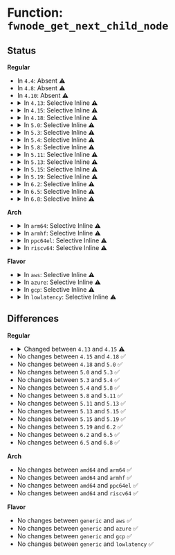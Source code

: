 # Function: <code>fwnode_get_next_child_node</code>

## Status
<b>Regular</b>
<ul>
<li>
In <code>4.4</code>: Absent ⚠️
</li>
<li>
In <code>4.8</code>: Absent ⚠️
</li>
<li>
In <code>4.10</code>: Absent ⚠️
</li>
<li>
<details>
<summary>In <code>4.13</code>: Selective Inline ⚠️</summary>

```c
struct fwnode_handle *fwnode_get_next_child_node(struct fwnode_handle *fwnode, struct fwnode_handle *child);
```

**Collision:** Unique Global

**Inline:** Selective

**Transformation:** False

**Instances:**

```
In drivers/base/property.c (ffffffff815e649e)
Location: drivers/base/property.c:949
Inline: True
Inline callers:
  - drivers/base/property.c:device_get_next_child_node
Direct callers:
  - drivers/acpi/property.c:acpi_fwnode_get_named_child_node
  - drivers/acpi/property.c:acpi_fwnode_get_named_child_node
  - drivers/acpi/property.c:acpi_graph_get_child_prop_value
  - drivers/acpi/property.c:acpi_graph_get_child_prop_value
  - drivers/acpi/property.c:acpi_graph_get_next_endpoint
  - drivers/acpi/property.c:acpi_graph_get_next_endpoint
  - drivers/acpi/property.c:acpi_graph_get_next_endpoint
  - drivers/acpi/property.c:acpi_graph_get_next_endpoint
```
**Symbols:**

```
ffffffff815e5eb0-ffffffff815e5ed7: fwnode_get_next_child_node (STB_GLOBAL)
```
</details>
</li>
<li>
<details>
<summary>In <code>4.15</code>: Selective Inline ⚠️</summary>

```c
struct fwnode_handle *fwnode_get_next_child_node(const struct fwnode_handle *fwnode, struct fwnode_handle *child);
```

**Collision:** Unique Global

**Inline:** Selective

**Transformation:** False

**Instances:**

```
In drivers/base/property.c (ffffffff8164dc68)
Location: drivers/base/property.c:992
Inline: True
Inline callers:
  - drivers/base/property.c:device_get_next_child_node
Direct callers:
  - drivers/acpi/property.c:acpi_fwnode_get_named_child_node
  - drivers/acpi/property.c:acpi_fwnode_get_named_child_node
  - drivers/acpi/property.c:acpi_graph_get_child_prop_value
  - drivers/acpi/property.c:acpi_graph_get_child_prop_value
  - drivers/acpi/property.c:acpi_graph_get_next_endpoint
  - drivers/acpi/property.c:acpi_graph_get_next_endpoint
  - drivers/acpi/property.c:acpi_graph_get_next_endpoint
  - drivers/acpi/property.c:acpi_graph_get_next_endpoint
```
**Symbols:**

```
ffffffff8164d1f0-ffffffff8164d21a: fwnode_get_next_child_node (STB_GLOBAL)
```
</details>
</li>
<li>
<details>
<summary>In <code>4.18</code>: Selective Inline ⚠️</summary>

```c
struct fwnode_handle *fwnode_get_next_child_node(const struct fwnode_handle *fwnode, struct fwnode_handle *child);
```

**Collision:** Unique Global

**Inline:** Selective

**Transformation:** False

**Instances:**

```
In drivers/base/property.c (ffffffff81688f38)
Location: drivers/base/property.c:1052
Inline: True
Inline callers:
  - drivers/base/property.c:device_get_next_child_node
Direct callers:
  - drivers/acpi/property.c:acpi_fwnode_get_named_child_node
  - drivers/acpi/property.c:acpi_fwnode_get_named_child_node
  - drivers/acpi/property.c:acpi_graph_get_child_prop_value
  - drivers/acpi/property.c:acpi_graph_get_child_prop_value
  - drivers/acpi/property.c:acpi_graph_get_next_endpoint
  - drivers/acpi/property.c:acpi_graph_get_next_endpoint
  - drivers/acpi/property.c:acpi_graph_get_next_endpoint
  - drivers/acpi/property.c:acpi_graph_get_next_endpoint
```
**Symbols:**

```
ffffffff81688b10-ffffffff81688b3a: fwnode_get_next_child_node (STB_GLOBAL)
```
</details>
</li>
<li>
<details>
<summary>In <code>5.0</code>: Selective Inline ⚠️</summary>

```c
struct fwnode_handle *fwnode_get_next_child_node(const struct fwnode_handle *fwnode, struct fwnode_handle *child);
```

**Collision:** Unique Global

**Inline:** Selective

**Transformation:** False

**Instances:**

```
In drivers/base/property.c (ffffffff816a8c08)
Location: drivers/base/property.c:575
Inline: True
Inline callers:
  - drivers/base/property.c:device_get_next_child_node
Direct callers:
  - drivers/acpi/property.c:acpi_graph_get_child_prop_value
  - drivers/acpi/property.c:acpi_graph_get_child_prop_value
  - drivers/acpi/property.c:acpi_graph_get_next_endpoint
  - drivers/acpi/property.c:acpi_graph_get_next_endpoint
  - drivers/acpi/property.c:acpi_graph_get_next_endpoint
  - drivers/acpi/property.c:acpi_graph_get_next_endpoint
  - drivers/acpi/property.c:acpi_fwnode_get_named_child_node
  - drivers/acpi/property.c:acpi_fwnode_get_named_child_node
```
**Symbols:**

```
ffffffff816a8810-ffffffff816a883b: fwnode_get_next_child_node (STB_GLOBAL)
```
</details>
</li>
<li>
<details>
<summary>In <code>5.3</code>: Selective Inline ⚠️</summary>

```c
struct fwnode_handle *fwnode_get_next_child_node(const struct fwnode_handle *fwnode, struct fwnode_handle *child);
```

**Collision:** Unique Global

**Inline:** Selective

**Transformation:** False

**Instances:**

```
In drivers/base/property.c (ffffffff816e2027)
Location: drivers/base/property.c:599
Inline: True
Inline callers:
  - drivers/base/property.c:device_get_next_child_node
Direct callers:
  - drivers/acpi/property.c:acpi_graph_get_child_prop_value
  - drivers/acpi/property.c:acpi_graph_get_child_prop_value
  - drivers/acpi/property.c:acpi_graph_get_next_endpoint
  - drivers/acpi/property.c:acpi_graph_get_next_endpoint
  - drivers/acpi/property.c:acpi_graph_get_next_endpoint
  - drivers/acpi/property.c:acpi_graph_get_next_endpoint
  - drivers/acpi/property.c:acpi_fwnode_get_named_child_node
  - drivers/acpi/property.c:acpi_fwnode_get_named_child_node
```
**Symbols:**

```
ffffffff816e1900-ffffffff816e192b: fwnode_get_next_child_node (STB_GLOBAL)
```
</details>
</li>
<li>
<details>
<summary>In <code>5.4</code>: Selective Inline ⚠️</summary>

```c
struct fwnode_handle *fwnode_get_next_child_node(const struct fwnode_handle *fwnode, struct fwnode_handle *child);
```

**Collision:** Unique Global

**Inline:** Selective

**Transformation:** False

**Instances:**

```
In drivers/base/property.c (ffffffff817061d7)
Location: drivers/base/property.c:599
Inline: True
Inline callers:
  - drivers/base/property.c:device_get_next_child_node
Direct callers:
  - drivers/acpi/property.c:acpi_graph_get_child_prop_value
  - drivers/acpi/property.c:acpi_graph_get_child_prop_value
  - drivers/acpi/property.c:acpi_graph_get_next_endpoint
  - drivers/acpi/property.c:acpi_graph_get_next_endpoint
  - drivers/acpi/property.c:acpi_graph_get_next_endpoint
  - drivers/acpi/property.c:acpi_graph_get_next_endpoint
  - drivers/acpi/property.c:acpi_fwnode_get_named_child_node
  - drivers/acpi/property.c:acpi_fwnode_get_named_child_node
```
**Symbols:**

```
ffffffff81705ab0-ffffffff81705adb: fwnode_get_next_child_node (STB_GLOBAL)
```
</details>
</li>
<li>
<details>
<summary>In <code>5.8</code>: Selective Inline ⚠️</summary>

```c
struct fwnode_handle *fwnode_get_next_child_node(const struct fwnode_handle *fwnode, struct fwnode_handle *child);
```

**Collision:** Unique Global

**Inline:** Selective

**Transformation:** False

**Instances:**

```
In drivers/base/property.c (ffffffff817c0f58)
Location: drivers/base/property.c:669
Inline: True
Inline callers:
  - drivers/base/property.c:device_get_next_child_node
  - drivers/base/property.c:device_get_next_child_node
Direct callers:
  - drivers/acpi/property.c:acpi_graph_get_child_prop_value
  - drivers/acpi/property.c:acpi_graph_get_child_prop_value
  - drivers/acpi/property.c:acpi_graph_get_next_endpoint
  - drivers/acpi/property.c:acpi_graph_get_next_endpoint
  - drivers/acpi/property.c:acpi_graph_get_next_endpoint
  - drivers/acpi/property.c:acpi_graph_get_next_endpoint
  - drivers/acpi/property.c:acpi_fwnode_get_named_child_node
  - drivers/acpi/property.c:acpi_fwnode_get_named_child_node
```
**Symbols:**

```
ffffffff817c0260-ffffffff817c028b: fwnode_get_next_child_node (STB_GLOBAL)
```
</details>
</li>
<li>
<details>
<summary>In <code>5.11</code>: Selective Inline ⚠️</summary>

```c
struct fwnode_handle *fwnode_get_next_child_node(const struct fwnode_handle *fwnode, struct fwnode_handle *child);
```

**Collision:** Unique Global

**Inline:** Selective

**Transformation:** False

**Instances:**

```
In drivers/base/property.c (ffffffff817d5cc8)
Location: drivers/base/property.c:721
Inline: True
Inline callers:
  - drivers/base/property.c:device_get_next_child_node
  - drivers/base/property.c:device_get_next_child_node
Direct callers:
  - drivers/acpi/property.c:acpi_graph_get_child_prop_value
  - drivers/acpi/property.c:acpi_graph_get_child_prop_value
  - drivers/acpi/property.c:acpi_graph_get_next_endpoint
  - drivers/acpi/property.c:acpi_graph_get_next_endpoint
  - drivers/acpi/property.c:acpi_graph_get_next_endpoint
  - drivers/acpi/property.c:acpi_graph_get_next_endpoint
  - drivers/acpi/property.c:acpi_fwnode_get_named_child_node
  - drivers/acpi/property.c:acpi_fwnode_get_named_child_node
```
**Symbols:**

```
ffffffff817d5120-ffffffff817d514b: fwnode_get_next_child_node (STB_GLOBAL)
```
</details>
</li>
<li>
<details>
<summary>In <code>5.13</code>: Selective Inline ⚠️</summary>

```c
struct fwnode_handle *fwnode_get_next_child_node(const struct fwnode_handle *fwnode, struct fwnode_handle *child);
```

**Collision:** Unique Global

**Inline:** Selective

**Transformation:** False

**Instances:**

```
In drivers/base/property.c (ffffffff817b96e8)
Location: drivers/base/property.c:721
Inline: True
Inline callers:
  - drivers/base/property.c:device_get_next_child_node
  - drivers/base/property.c:device_get_next_child_node
Direct callers:
  - drivers/acpi/property.c:acpi_graph_get_child_prop_value
  - drivers/acpi/property.c:acpi_graph_get_child_prop_value
  - drivers/acpi/property.c:acpi_graph_get_next_endpoint
  - drivers/acpi/property.c:acpi_graph_get_next_endpoint
  - drivers/acpi/property.c:acpi_graph_get_next_endpoint
  - drivers/acpi/property.c:acpi_graph_get_next_endpoint
  - drivers/acpi/property.c:acpi_fwnode_get_named_child_node
  - drivers/acpi/property.c:acpi_fwnode_get_named_child_node
```
**Symbols:**

```
ffffffff817b8b30-ffffffff817b8b5b: fwnode_get_next_child_node (STB_GLOBAL)
```
</details>
</li>
<li>
<details>
<summary>In <code>5.15</code>: Selective Inline ⚠️</summary>

```c
struct fwnode_handle *fwnode_get_next_child_node(const struct fwnode_handle *fwnode, struct fwnode_handle *child);
```

**Collision:** Unique Global

**Inline:** Selective

**Transformation:** False

**Instances:**

```
In drivers/base/property.c (ffffffff818433c1)
Location: drivers/base/property.c:722
Inline: True
Inline callers:
  - drivers/base/property.c:device_get_child_node_count
  - drivers/base/property.c:device_get_child_node_count
Direct callers:
  - drivers/acpi/property.c:acpi_graph_get_child_prop_value
  - drivers/acpi/property.c:acpi_graph_get_child_prop_value
  - drivers/acpi/property.c:acpi_graph_get_next_endpoint
  - drivers/acpi/property.c:acpi_graph_get_next_endpoint
  - drivers/acpi/property.c:acpi_graph_get_next_endpoint
  - drivers/acpi/property.c:acpi_graph_get_next_endpoint
  - drivers/acpi/property.c:acpi_fwnode_get_named_child_node
  - drivers/acpi/property.c:acpi_fwnode_get_named_child_node
```
**Symbols:**

```
ffffffff818427c0-ffffffff818427eb: fwnode_get_next_child_node (STB_GLOBAL)
```
</details>
</li>
<li>
<details>
<summary>In <code>5.19</code>: Selective Inline ⚠️</summary>

```c
struct fwnode_handle *fwnode_get_next_child_node(const struct fwnode_handle *fwnode, struct fwnode_handle *child);
```

**Collision:** Unique Global

**Inline:** Selective

**Transformation:** False

**Instances:**

```
In drivers/base/property.c (ffffffff81987174)
Location: drivers/base/property.c:722
Inline: True
Inline callers:
  - drivers/base/property.c:device_get_child_node_count
  - drivers/base/property.c:device_get_child_node_count
  - drivers/base/property.c:device_get_child_node_count
  - drivers/base/property.c:device_get_child_node_count
  - drivers/base/property.c:fwnode_get_next_available_child_node
Direct callers:
  - drivers/acpi/property.c:acpi_graph_get_child_prop_value
  - drivers/acpi/property.c:acpi_graph_get_child_prop_value
  - drivers/acpi/property.c:acpi_graph_get_next_endpoint
  - drivers/acpi/property.c:acpi_graph_get_next_endpoint
  - drivers/acpi/property.c:acpi_graph_get_next_endpoint
  - drivers/acpi/property.c:acpi_graph_get_next_endpoint
  - drivers/acpi/property.c:acpi_fwnode_get_named_child_node
  - drivers/acpi/property.c:acpi_fwnode_get_named_child_node
  - drivers/net/mdio/acpi_mdio.c:acpi_mdiobus_register
```
**Symbols:**

```
ffffffff819867f0-ffffffff8198683c: fwnode_get_next_child_node (STB_GLOBAL)
```
</details>
</li>
<li>
<details>
<summary>In <code>6.2</code>: Selective Inline ⚠️</summary>

```c
struct fwnode_handle *fwnode_get_next_child_node(const struct fwnode_handle *fwnode, struct fwnode_handle *child);
```

**Collision:** Unique Global

**Inline:** Selective

**Transformation:** False

**Instances:**

```
In drivers/base/property.c (ffffffff81af59d4)
Location: drivers/base/property.c:730
Inline: True
Inline callers:
  - drivers/base/property.c:device_get_child_node_count
  - drivers/base/property.c:device_get_child_node_count
  - drivers/base/property.c:device_get_child_node_count
  - drivers/base/property.c:device_get_child_node_count
  - drivers/base/property.c:fwnode_get_next_available_child_node
Direct callers:
  - drivers/acpi/property.c:acpi_graph_get_child_prop_value
  - drivers/acpi/property.c:acpi_graph_get_child_prop_value
  - drivers/acpi/property.c:acpi_graph_get_next_endpoint
  - drivers/acpi/property.c:acpi_graph_get_next_endpoint
  - drivers/acpi/property.c:acpi_graph_get_next_endpoint
  - drivers/acpi/property.c:acpi_graph_get_next_endpoint
  - drivers/acpi/property.c:acpi_fwnode_get_named_child_node
  - drivers/acpi/property.c:acpi_fwnode_get_named_child_node
  - drivers/net/mdio/acpi_mdio.c:acpi_mdiobus_register
```
**Symbols:**

```
ffffffff81af4ed0-ffffffff81af4f1c: fwnode_get_next_child_node (STB_GLOBAL)
```
</details>
</li>
<li>
<details>
<summary>In <code>6.5</code>: Selective Inline ⚠️</summary>

```c
struct fwnode_handle *fwnode_get_next_child_node(const struct fwnode_handle *fwnode, struct fwnode_handle *child);
```

**Collision:** Unique Global

**Inline:** Selective

**Transformation:** False

**Instances:**

```
In drivers/base/property.c (ffffffff81b43c34)
Location: drivers/base/property.c:750
Inline: True
Inline callers:
  - drivers/base/property.c:device_get_child_node_count
  - drivers/base/property.c:device_get_child_node_count
  - drivers/base/property.c:device_get_child_node_count
  - drivers/base/property.c:device_get_child_node_count
  - drivers/base/property.c:fwnode_get_next_available_child_node
Direct callers:
  - drivers/acpi/property.c:acpi_graph_get_child_prop_value
  - drivers/acpi/property.c:acpi_graph_get_child_prop_value
  - drivers/acpi/property.c:acpi_graph_get_next_endpoint
  - drivers/acpi/property.c:acpi_graph_get_next_endpoint
  - drivers/acpi/property.c:acpi_graph_get_next_endpoint
  - drivers/acpi/property.c:acpi_graph_get_next_endpoint
  - drivers/acpi/property.c:acpi_fwnode_get_named_child_node
  - drivers/acpi/property.c:acpi_fwnode_get_named_child_node
  - drivers/net/mdio/acpi_mdio.c:__acpi_mdiobus_register
```
**Symbols:**

```
ffffffff81b430e0-ffffffff81b4312c: fwnode_get_next_child_node (STB_GLOBAL)
```
</details>
</li>
<li>
<details>
<summary>In <code>6.8</code>: Selective Inline ⚠️</summary>

```c
struct fwnode_handle *fwnode_get_next_child_node(const struct fwnode_handle *fwnode, struct fwnode_handle *child);
```

**Collision:** Unique Global

**Inline:** Selective

**Transformation:** False

**Instances:**

```
In drivers/base/property.c (ffffffff81b9bc84)
Location: drivers/base/property.c:814
Inline: True
Inline callers:
  - drivers/base/property.c:device_get_child_node_count
  - drivers/base/property.c:device_get_child_node_count
  - drivers/base/property.c:device_get_child_node_count
  - drivers/base/property.c:device_get_child_node_count
  - drivers/base/property.c:fwnode_get_next_available_child_node
Direct callers:
  - drivers/acpi/property.c:acpi_graph_get_child_prop_value
  - drivers/acpi/property.c:acpi_graph_get_child_prop_value
  - drivers/acpi/property.c:acpi_graph_get_next_endpoint
  - drivers/acpi/property.c:acpi_graph_get_next_endpoint
  - drivers/acpi/property.c:acpi_graph_get_next_endpoint
  - drivers/acpi/property.c:acpi_graph_get_next_endpoint
  - drivers/acpi/property.c:acpi_fwnode_get_named_child_node
  - drivers/acpi/property.c:acpi_fwnode_get_named_child_node
  - drivers/net/mdio/acpi_mdio.c:__acpi_mdiobus_register
```
**Symbols:**

```
ffffffff81b9afb0-ffffffff81b9affc: fwnode_get_next_child_node (STB_GLOBAL)
```
</details>
</li>
</ul>
<b>Arch</b>
<ul>
<li>
<details>
<summary>In <code>arm64</code>: Selective Inline ⚠️</summary>

```c
struct fwnode_handle *fwnode_get_next_child_node(const struct fwnode_handle *fwnode, struct fwnode_handle *child);
```

**Collision:** Unique Global

**Inline:** Selective

**Transformation:** False

**Instances:**

```
In drivers/base/property.c (ffff8000108f3098)
Location: drivers/base/property.c:599
Inline: True
Inline callers:
  - drivers/base/property.c:device_get_next_child_node
Direct callers:
  - drivers/acpi/property.c:acpi_graph_get_child_prop_value
  - drivers/acpi/property.c:acpi_graph_get_child_prop_value
  - drivers/acpi/property.c:acpi_graph_get_next_endpoint
  - drivers/acpi/property.c:acpi_graph_get_next_endpoint
  - drivers/acpi/property.c:acpi_graph_get_next_endpoint
  - drivers/acpi/property.c:acpi_graph_get_next_endpoint
  - drivers/acpi/property.c:acpi_fwnode_get_named_child_node
  - drivers/acpi/property.c:acpi_fwnode_get_named_child_node
```
**Symbols:**

```
ffff8000108f2508-ffff8000108f2560: fwnode_get_next_child_node (STB_GLOBAL)
```
</details>
</li>
<li>
<details>
<summary>In <code>armhf</code>: Selective Inline ⚠️</summary>

```c
struct fwnode_handle *fwnode_get_next_child_node(const struct fwnode_handle *fwnode, struct fwnode_handle *child);
```

**Collision:** Unique Global

**Inline:** Selective

**Transformation:** False

**Instances:**

```
In drivers/base/property.c (c09df308)
Location: drivers/base/property.c:599
Inline: True
Inline callers:
  - drivers/base/property.c:device_get_child_node_count
  - drivers/base/property.c:device_get_child_node_count
```
**Symbols:**

```
c09df12c-c09df170: fwnode_get_next_child_node (STB_GLOBAL)
```
</details>
</li>
<li>
<details>
<summary>In <code>ppc64el</code>: Selective Inline ⚠️</summary>

```c
struct fwnode_handle *fwnode_get_next_child_node(const struct fwnode_handle *fwnode, struct fwnode_handle *child);
```

**Collision:** Unique Global

**Inline:** Selective

**Transformation:** False

**Instances:**

```
In drivers/base/property.c (c00000000098c1a4)
Location: drivers/base/property.c:599
Inline: True
Inline callers:
  - drivers/base/property.c:device_get_child_node_count
  - drivers/base/property.c:device_get_child_node_count
```
**Symbols:**

```
c00000000098beb0-c00000000098bf1c: fwnode_get_next_child_node (STB_GLOBAL)
```
</details>
</li>
<li>
<details>
<summary>In <code>riscv64</code>: Selective Inline ⚠️</summary>

```c
struct fwnode_handle *fwnode_get_next_child_node(const struct fwnode_handle *fwnode, struct fwnode_handle *child);
```

**Collision:** Unique Global

**Inline:** Selective

**Transformation:** False

**Instances:**

```
In drivers/base/property.c (ffffffe00058424a)
Location: drivers/base/property.c:599
Inline: True
Inline callers:
  - drivers/base/property.c:device_get_child_node_count
  - drivers/base/property.c:device_get_child_node_count
```
**Symbols:**

```
ffffffe00058408c-ffffffe0005840d0: fwnode_get_next_child_node (STB_GLOBAL)
```
</details>
</li>
</ul>
<b>Flavor</b>
<ul>
<li>
<details>
<summary>In <code>aws</code>: Selective Inline ⚠️</summary>

```c
struct fwnode_handle *fwnode_get_next_child_node(const struct fwnode_handle *fwnode, struct fwnode_handle *child);
```

**Collision:** Unique Global

**Inline:** Selective

**Transformation:** False

**Instances:**

```
In drivers/base/property.c (ffffffff816cb927)
Location: drivers/base/property.c:599
Inline: True
Inline callers:
  - drivers/base/property.c:device_get_next_child_node
Direct callers:
  - drivers/acpi/property.c:acpi_graph_get_child_prop_value
  - drivers/acpi/property.c:acpi_graph_get_child_prop_value
  - drivers/acpi/property.c:acpi_graph_get_next_endpoint
  - drivers/acpi/property.c:acpi_graph_get_next_endpoint
  - drivers/acpi/property.c:acpi_graph_get_next_endpoint
  - drivers/acpi/property.c:acpi_graph_get_next_endpoint
  - drivers/acpi/property.c:acpi_fwnode_get_named_child_node
  - drivers/acpi/property.c:acpi_fwnode_get_named_child_node
```
**Symbols:**

```
ffffffff816cb200-ffffffff816cb22b: fwnode_get_next_child_node (STB_GLOBAL)
```
</details>
</li>
<li>
<details>
<summary>In <code>azure</code>: Selective Inline ⚠️</summary>

```c
struct fwnode_handle *fwnode_get_next_child_node(const struct fwnode_handle *fwnode, struct fwnode_handle *child);
```

**Collision:** Unique Global

**Inline:** Selective

**Transformation:** False

**Instances:**

```
In drivers/base/property.c (ffffffff816a6c57)
Location: drivers/base/property.c:599
Inline: True
Inline callers:
  - drivers/base/property.c:device_get_next_child_node
Direct callers:
  - drivers/acpi/property.c:acpi_graph_get_child_prop_value
  - drivers/acpi/property.c:acpi_graph_get_child_prop_value
  - drivers/acpi/property.c:acpi_graph_get_next_endpoint
  - drivers/acpi/property.c:acpi_graph_get_next_endpoint
  - drivers/acpi/property.c:acpi_graph_get_next_endpoint
  - drivers/acpi/property.c:acpi_graph_get_next_endpoint
  - drivers/acpi/property.c:acpi_fwnode_get_named_child_node
  - drivers/acpi/property.c:acpi_fwnode_get_named_child_node
```
**Symbols:**

```
ffffffff816a6530-ffffffff816a655b: fwnode_get_next_child_node (STB_GLOBAL)
```
</details>
</li>
<li>
<details>
<summary>In <code>gcp</code>: Selective Inline ⚠️</summary>

```c
struct fwnode_handle *fwnode_get_next_child_node(const struct fwnode_handle *fwnode, struct fwnode_handle *child);
```

**Collision:** Unique Global

**Inline:** Selective

**Transformation:** False

**Instances:**

```
In drivers/base/property.c (ffffffff816f9e97)
Location: drivers/base/property.c:599
Inline: True
Inline callers:
  - drivers/base/property.c:device_get_next_child_node
Direct callers:
  - drivers/acpi/property.c:acpi_graph_get_child_prop_value
  - drivers/acpi/property.c:acpi_graph_get_child_prop_value
  - drivers/acpi/property.c:acpi_graph_get_next_endpoint
  - drivers/acpi/property.c:acpi_graph_get_next_endpoint
  - drivers/acpi/property.c:acpi_graph_get_next_endpoint
  - drivers/acpi/property.c:acpi_graph_get_next_endpoint
  - drivers/acpi/property.c:acpi_fwnode_get_named_child_node
  - drivers/acpi/property.c:acpi_fwnode_get_named_child_node
```
**Symbols:**

```
ffffffff816f9770-ffffffff816f979b: fwnode_get_next_child_node (STB_GLOBAL)
```
</details>
</li>
<li>
<details>
<summary>In <code>lowlatency</code>: Selective Inline ⚠️</summary>

```c
struct fwnode_handle *fwnode_get_next_child_node(const struct fwnode_handle *fwnode, struct fwnode_handle *child);
```

**Collision:** Unique Global

**Inline:** Selective

**Transformation:** False

**Instances:**

```
In drivers/base/property.c (ffffffff81714737)
Location: drivers/base/property.c:599
Inline: True
Inline callers:
  - drivers/base/property.c:device_get_next_child_node
Direct callers:
  - drivers/acpi/property.c:acpi_graph_get_child_prop_value
  - drivers/acpi/property.c:acpi_graph_get_child_prop_value
  - drivers/acpi/property.c:acpi_graph_get_next_endpoint
  - drivers/acpi/property.c:acpi_graph_get_next_endpoint
  - drivers/acpi/property.c:acpi_graph_get_next_endpoint
  - drivers/acpi/property.c:acpi_graph_get_next_endpoint
  - drivers/acpi/property.c:acpi_fwnode_get_named_child_node
  - drivers/acpi/property.c:acpi_fwnode_get_named_child_node
```
**Symbols:**

```
ffffffff81714010-ffffffff8171403b: fwnode_get_next_child_node (STB_GLOBAL)
```
</details>
</li>
</ul>

## Differences
<b>Regular</b>
<ul>
<li>
<details>
<summary>Changed between <code>4.13</code> and <code>4.15</code> ⚠️</summary>
<ul>
<li>
<b>Param type changed. </b>
<code>struct fwnode_handle *fwnode</code> ➡️ <code>const struct fwnode_handle *fwnode</code>
</li>
</ul>
</details>
</li>
<li>
No changes between <code>4.15</code> and <code>4.18</code> ✅
</li>
<li>
No changes between <code>4.18</code> and <code>5.0</code> ✅
</li>
<li>
No changes between <code>5.0</code> and <code>5.3</code> ✅
</li>
<li>
No changes between <code>5.3</code> and <code>5.4</code> ✅
</li>
<li>
No changes between <code>5.4</code> and <code>5.8</code> ✅
</li>
<li>
No changes between <code>5.8</code> and <code>5.11</code> ✅
</li>
<li>
No changes between <code>5.11</code> and <code>5.13</code> ✅
</li>
<li>
No changes between <code>5.13</code> and <code>5.15</code> ✅
</li>
<li>
No changes between <code>5.15</code> and <code>5.19</code> ✅
</li>
<li>
No changes between <code>5.19</code> and <code>6.2</code> ✅
</li>
<li>
No changes between <code>6.2</code> and <code>6.5</code> ✅
</li>
<li>
No changes between <code>6.5</code> and <code>6.8</code> ✅
</li>
</ul>
<b>Arch</b>
<ul>
<li>
No changes between <code>amd64</code> and <code>arm64</code> ✅
</li>
<li>
No changes between <code>amd64</code> and <code>armhf</code> ✅
</li>
<li>
No changes between <code>amd64</code> and <code>ppc64el</code> ✅
</li>
<li>
No changes between <code>amd64</code> and <code>riscv64</code> ✅
</li>
</ul>
<b>Flavor</b>
<ul>
<li>
No changes between <code>generic</code> and <code>aws</code> ✅
</li>
<li>
No changes between <code>generic</code> and <code>azure</code> ✅
</li>
<li>
No changes between <code>generic</code> and <code>gcp</code> ✅
</li>
<li>
No changes between <code>generic</code> and <code>lowlatency</code> ✅
</li>
</ul>
